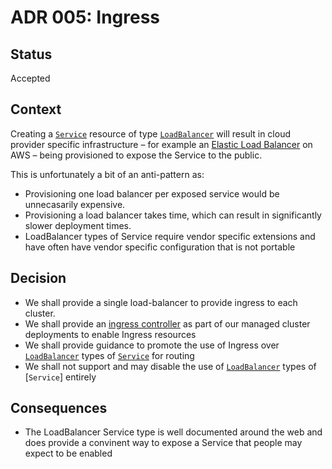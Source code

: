 # ADR 005: Ingress

## Status

Accepted

## Context

Creating a [`Service`](https://kubernetes.io/docs/concepts/services-networking/service) resource of type [`LoadBalancer`](https://kubernetes.io/docs/concepts/services-networking/service/#loadbalancer) will result in cloud provider specific infrastructure – for example an [Elastic Load Balancer](https://aws.amazon.com/elasticloadbalancing/) on AWS – being provisioned to expose the Service to the public.

This is unfortunately a bit of an anti-pattern as:

* Provisioning one load balancer per exposed service would be unnecasarily expensive.
* Provisioning a load balancer takes time, which can result in significantly slower deployment times.
* LoadBalancer types of Service require vendor specific extensions and have often have vendor specific configuration that is not portable

## Decision

* We shall provide a single load-balancer to provide ingress to each cluster.
* We shall provide an [ingress controller](https://kubernetes.io/docs/concepts/services-networking/ingress/#ingress-controllers) as part of our managed cluster deployments to enable Ingress resources
* We shall provide guidance to promote the use of Ingress over [`LoadBalancer`](https://kubernetes.io/docs/concepts/services-networking/service/#loadbalancer) types of [`Service`](https://kubernetes.io/docs/concepts/services-networking/service) for routing
* We shall not support and may disable the use of [`LoadBalancer`](https://kubernetes.io/docs/concepts/services-networking/service/#loadbalancer) types of [`Service`] entirely

## Consequences

* The LoadBalancer Service type is well documented around the web and does provide a convinent way to expose a Service that people may expect to be enabled
